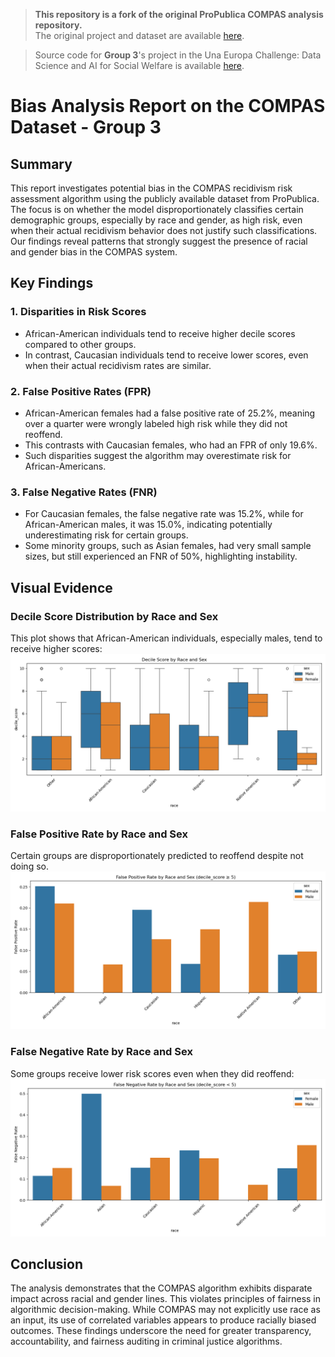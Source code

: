 > **This repository is a fork of the original ProPublica COMPAS analysis repository.**  
> The original project and dataset are available [here](https://github.com/propublica/compas-analysis).

> Source code for **Group 3**'s project in the Una Europa Challenge: Data Science and AI for Social Welfare is available [here](https://github.com/banafshebamdad/compas-analysis/tree/master/DSAL_Madrid).


# Bias Analysis Report on the COMPAS Dataset - Group 3

## Summary
This report investigates potential bias in the COMPAS recidivism risk assessment algorithm using the publicly available dataset from ProPublica. The focus is on whether the model disproportionately classifies certain demographic groups, especially by race and gender, as high risk, even when their actual recidivism behavior does not justify such classifications. Our findings reveal patterns that strongly suggest the presence of racial and gender bias in the COMPAS system.

## Key Findings

### 1. Disparities in Risk Scores
- African-American individuals tend to receive higher decile scores compared to other groups.
- In contrast, Caucasian individuals tend to receive lower scores, even when their actual recidivism rates are similar.

### 2. False Positive Rates (FPR)
- African-American females had a false positive rate of 25.2%, meaning over a quarter were wrongly labeled high risk while they did not reoffend.
- This contrasts with Caucasian females, who had an FPR of only 19.6%.
- Such disparities suggest the algorithm may overestimate risk for African-Americans.

### 3. False Negative Rates (FNR)
- For Caucasian females, the false negative rate was 15.2%, while for African-American males, it was 15.0%, indicating potentially underestimating risk for certain groups.
- Some minority groups, such as Asian females, had very small sample sizes, but still experienced an FNR of 50%, highlighting instability.

## Visual Evidence

### Decile Score Distribution by Race and Sex
This plot shows that African-American individuals, especially males, tend to receive higher scores:
![Decile Score by Race and Sex](https://github.com/banafshebamdad/compas-analysis/raw/master/DSAL_Madrid/analyze_compas_bias_plot/decile_score_by_race_and_sex.png)

### False Positive Rate by Race and Sex
Certain groups are disproportionately predicted to reoffend despite not doing so.
![False Positive Rate](https://github.com/banafshebamdad/compas-analysis/raw/master/DSAL_Madrid/analyze_compas_bias_plot/false_positive_rate_by_race_sex.png)

### False Negative Rate by Race and Sex
Some groups receive lower risk scores even when they did reoffend:
![False Negative Rate](https://github.com/banafshebamdad/compas-analysis/raw/master/DSAL_Madrid/analyze_compas_bias_plot/false_negative_rate_by_race_sex.png)

## Conclusion

The analysis demonstrates that the COMPAS algorithm exhibits disparate impact across racial and gender lines. This violates principles of fairness in algorithmic decision-making. While COMPAS may not explicitly use race as an input, its use of correlated variables appears to produce racially biased outcomes. These findings underscore the need for greater transparency, accountability, and fairness auditing in criminal justice algorithms.

